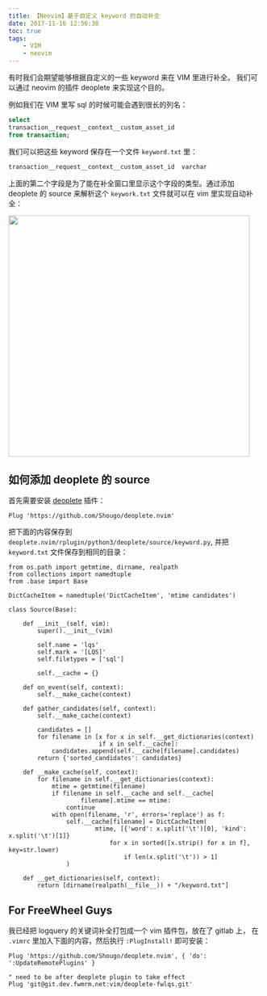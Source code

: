 ```yaml
---
title: 【Neovim】基于自定义 keyword 的自动补全
date: 2017-11-16 12:56:38
toc: true
tags:
	- VIM
	- neovim
---
```


有时我们会期望能够根据自定义的一些 keyword 来在 VIM 里进行补全。
我们可以通过 neovim 的插件 deoplete 来实现这个目的。

<!--more-->

例如我们在 VIM 里写 sql 的时候可能会遇到很长的列名：

```sql
select
transaction__request__context__custom_asset_id
from transaction;
```

我们可以把这些 keyword 保存在一个文件 `keyword.txt` 里：

```txt
transaction__request__context__custom_asset_id	varchar
```

上面的第二个字段是为了能在补全窗口里显示这个字段的类型。通过添加 deoplete 的 source 来解析这个
`keywork.txt` 文件就可以在 vim 里实现自动补全：

<img src="http://on2hdrotz.bkt.clouddn.com/blog/1510809654151.png" width="478"/>

## 如何添加 deoplete 的 source

首先需要安装 [deoplete](https://github.com/Shougo/deoplete.nvim) 插件：

```vim
Plug 'https://github.com/Shougo/deoplete.nvim'
```

把下面的内容保存到 `deoplete.nvim/rplugin/python3/deoplete/source/keyword.py`,
并把 `keyword.txt` 文件保存到相同的目录：

```vim
from os.path import getmtime, dirname, realpath
from collections import namedtuple
from .base import Base

DictCacheItem = namedtuple('DictCacheItem', 'mtime candidates')

class Source(Base):

    def __init__(self, vim):
        super().__init__(vim)

        self.name = 'lqs'
        self.mark = '[LQS]'
        self.filetypes = ['sql']

        self.__cache = {}

    def on_event(self, context):
        self.__make_cache(context)

    def gather_candidates(self, context):
        self.__make_cache(context)

        candidates = []
        for filename in [x for x in self.__get_dictionaries(context)
                         if x in self.__cache]:
            candidates.append(self.__cache[filename].candidates)
        return {'sorted_candidates': candidates}

    def __make_cache(self, context):
        for filename in self.__get_dictionaries(context):
            mtime = getmtime(filename)
            if filename in self.__cache and self.__cache[
                    filename].mtime == mtime:
                continue
            with open(filename, 'r', errors='replace') as f:
                self.__cache[filename] = DictCacheItem(
                        mtime, [{'word': x.split('\t')[0], 'kind': x.split('\t')[1]}
                            for x in sorted([x.strip() for x in f], key=str.lower)
                                if len(x.split('\t')) > 1]
                )

    def __get_dictionaries(self, context):
        return [dirname(realpath(__file__)) + "/keyword.txt"]
```

## For FreeWheel Guys

我已经把 logquery 的关键词补全打包成一个 vim 插件包，放在了 gitlab 上，
在 `.vimrc` 里加入下面的内容，然后执行 `:PlugInstall!` 即可安装：

```vim
Plug 'https://github.com/Shougo/deoplete.nvim', { 'do': ':UpdateRemotePlugins' }

" need to be after deoplete plugin to take effect
Plug 'git@git.dev.fwmrm.net:vim/deoplete-fwlqs.git'
```

